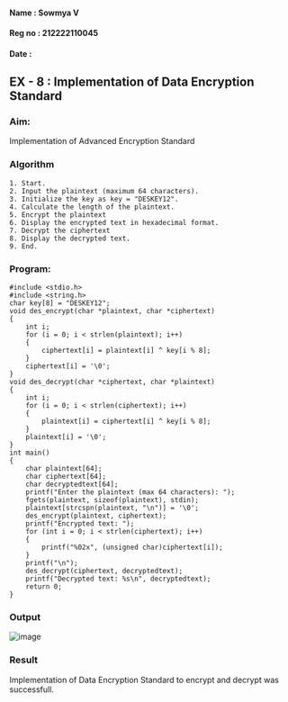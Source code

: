 #### Name : Sowmya V
#### Reg no : 212222110045
#### Date : 

## EX - 8 : Implementation of Data Encryption Standard

### Aim:
Implementation of Advanced Encryption Standard

### Algorithm
```
1. Start.
2. Input the plaintext (maximum 64 characters).
3. Initialize the key as key = "DESKEY12".
4. Calculate the length of the plaintext.
5. Encrypt the plaintext
6. Display the encrypted text in hexadecimal format.
7. Decrypt the ciphertext
8. Display the decrypted text.
9. End.
```
### Program:
```
#include <stdio.h>
#include <string.h>
char key[8] = "DESKEY12";
void des_encrypt(char *plaintext, char *ciphertext) 
{
    int i;
    for (i = 0; i < strlen(plaintext); i++) 
    {
        ciphertext[i] = plaintext[i] ^ key[i % 8];  
    }
    ciphertext[i] = '\0'; 
}
void des_decrypt(char *ciphertext, char *plaintext) 
{
    int i;
    for (i = 0; i < strlen(ciphertext); i++) 
    {
        plaintext[i] = ciphertext[i] ^ key[i % 8];  
    }
    plaintext[i] = '\0';  
}
int main() 
{
    char plaintext[64];  
    char ciphertext[64]; 
    char decryptedtext[64]; 
    printf("Enter the plaintext (max 64 characters): ");
    fgets(plaintext, sizeof(plaintext), stdin);
    plaintext[strcspn(plaintext, "\n")] = '\0';  
    des_encrypt(plaintext, ciphertext);
    printf("Encrypted text: ");
    for (int i = 0; i < strlen(ciphertext); i++) 
    {
        printf("%02x", (unsigned char)ciphertext[i]);  
    }
    printf("\n");
    des_decrypt(ciphertext, decryptedtext);
    printf("Decrypted text: %s\n", decryptedtext);
    return 0;
}

```
### Output

![image](https://github.com/user-attachments/assets/0cc91a97-276a-45f3-a755-38a359c819df)

### Result
Implementation of Data Encryption Standard to encrypt and decrypt was successfull.
